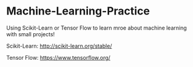 # Machine-Learning-Practice
Using Scikit-Learn or Tensor Flow to learn mroe about machine learning with small projects!

Scikit-Learn: http://scikit-learn.org/stable/

Tensor Flow: https://www.tensorflow.org/

